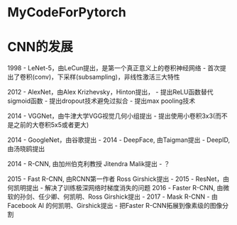 # MyCodeForPytorch

# CNN的发展

1998 - LeNet-5，由LeCun提出，是第一个真正意义上的卷积神经网络
    - 首次提出了卷积(conv)，下采样(subsampling)，非线性激活三大特性
        
2012 - AlexNet，由Alex Krizhevsky，Hinton提出，
    - 提出ReLU函数替代sigmoid函数
    - 提出dropout技术避免过拟合
    - 提出max pooling技术
        
2014 - VGGNet，由牛津大学VGG视觉几何小组提出
    - 提出使用小卷积3x3(而不是之前的大卷积5x5或者更大)
        
2014 - GoogleNet，由谷歌提出
    - 
2014 - DeepFace, 由Taigman提出
    - DeepID, 由汤晓鸥提出
       
2014 - R-CNN, 由加州伯克利教授 Jitendra Malik提出
    - ？

2015 - Fast R-CNN, 由RCNN第一作者 Ross Girshick提出
    - 
2015 - ResNet，由何凯明提出
    - 解决了训练极深网络时梯度消失的问题
2016 - Faster R-CNN, 由微软的孙剑、任少卿、何凯明、Ross Girshick提出
    - 
2017 - Mask R-CNN
    - 由Facebook AI 的何凯明、Girshick提出
    - 把Faster R-CNN拓展到像素级的图像分割


